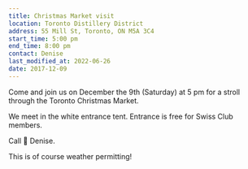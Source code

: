 ```yaml
---
title: Christmas Market visit
location: Toronto Distillery District
address: 55 Mill St, Toronto, ON M5A 3C4
start_time: 5:00 pm
end_time: 8:00 pm
contact: Denise
last_modified_at: 2022-06-26
date: 2017-12-09
---
```


Come and join us on December the 9th (Saturday) at 5 pm for a stroll through
the Toronto Christmas Market.

We meet in the white entrance tent. Entrance is free for Swiss Club members.

Call :mrs_claus: Denise.

This is of course weather permitting!
